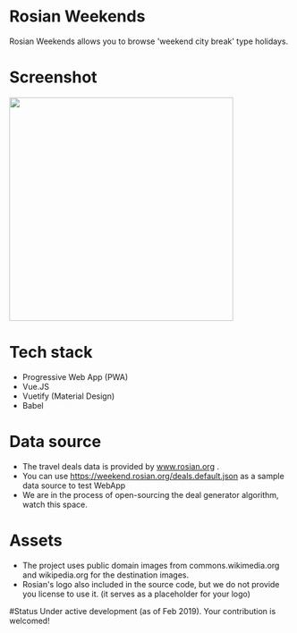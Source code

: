 # Rosian Weekends
Rosian Weekends allows you to browse 'weekend city break' type holidays. 

# Screenshot
<img src="https://weekend.rosian.org/screenshot-git.png" width="400">

# Tech stack
- Progressive Web App (PWA) 
- Vue.JS
- Vuetify (Material Design)
- Babel

# Data source
- The travel deals data is provided by www.rosian.org .
- You can use https://weekend.rosian.org/deals.default.json as a sample data source to test WebApp
- We are in the process of open-sourcing the deal generator algorithm, watch this space.

# Assets
- The project uses public domain images from commons.wikimedia.org and wikipedia.org for the destination images.
- Rosian's logo also included in the source code, but we do not provide you license to use it. (it serves as a placeholder for your logo)

#Status
Under active development (as of Feb 2019). Your contribution is welcomed!
